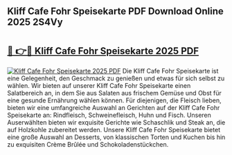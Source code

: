 ## Kliff Cafe Fohr Speisekarte PDF Download Online 2025 2S4Vy

# <h2><a href="http://gca5u7.nevu.top/?p=Kliff+Cafe+Fohr+Speisekarte">🔗 👉🔴 Kliff Cafe Fohr Speisekarte 2025 PDF</a></h2>

[![Kliff Cafe Fohr Speisekarte 2025 PDF](https://i.imgur.com/dBaPXMq.png)](http://gca5u7.nevu.top/?p=Kliff+Cafe+Fohr+Speisekarte)
Die Kliff Cafe Fohr Speisekarte ist eine Gelegenheit, den Geschmack zu genießen und etwas für sich selbst zu wählen. Wir bieten auf unserer Kliff Cafe Fohr Speisekarte einen Salatbereich an, in dem Sie aus Salaten aus frischem Gemüse und Obst für eine gesunde Ernährung wählen können. Für diejenigen, die Fleisch lieben, bieten wir eine umfangreiche Auswahl an Gerichten auf der Kliff Cafe Fohr Speisekarte an: Rindfleisch, Schweinefleisch, Huhn und Fisch. Unseren Auserwählten bieten wir exquisite Gerichte wie Schaschlik und Steak an, die auf Holzkohle zubereitet werden. Unsere Kliff Cafe Fohr Speisekarte bietet eine große Auswahl an Desserts, von klassischen Torten und Kuchen bis hin zu exquisiten Crème Brûlée und Schokoladenstückchen.

